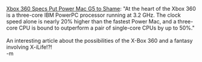 <a href="http://lowendmac.com/musings/05/0513.html">Xbox 360 Specs Put Power Mac G5 to Shame</a>: "At the heart of the Xbox 360 is a three-core IBM PowerPC processor running at 3.2 GHz. The clock speed alone is nearly 20% higher than the fastest Power Mac, and a three-core CPU is bound to outperform a pair of single-core CPUs by up to 50%."
<br />
<br /><font class="comment">An interesting article about the possibilities of the X-Box 360 and a fantasy involving X-iLife!?!</font>
<br />-m
<br />
